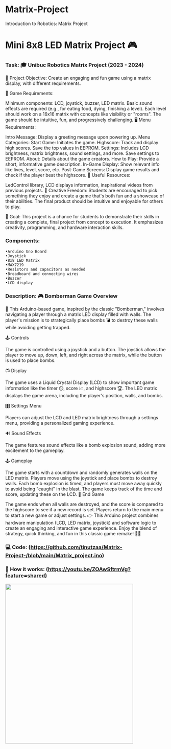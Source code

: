 # Matrix-Project
Introduction to Robotics: Matrix Project

  # Mini 8x8 LED Matrix Project 🎮 


  
  
  ### Task: 🎓 Unibuc Robotics Matrix Project (2023 - 2024)

  

  🎲 Project Objective:
  Create an engaging and fun game using a matrix display, with different requirements.

  👾 Game Requirements:

  Minimum components: LCD, joystick, buzzer, LED matrix.
  Basic sound effects are required (e.g., for eating food, dying, finishing a level).
  Each level should work on a 16x16 matrix with concepts like visibility or "rooms".
  The game should be intuitive, fun, and progressively challenging.
  🖥️ Menu Requirements:
  
  Intro Message: Display a greeting message upon powering up.
  Menu Categories:
  Start Game: Initiates the game.
  Highscore: Track and display high scores. Save the top values in EEPROM.
  Settings: Includes LCD brightness, matrix brightness, sound settings, and more. Save settings to EEPROM.
  About: Details about the game creators.
  How to Play: Provide a short, informative game description.
  In-Game Display: Show relevant info like lives, level, score, etc.
  Post-Game Screens: Display game results and check if the player beat the highscore.
  🔧 Useful Resources:
  
  LedControl library, LCD displays information, inspirational videos from previous projects.
  🎨 Creative Freedom:
  Students are encouraged to pick something they enjoy and create a game that's both fun and a showcase of their abilities. The final product should be intuitive and enjoyable for others to play.
  
  🚀 Goal:
  This project is a chance for students to demonstrate their skills in creating a complete, final project from concept to execution. It emphasizes creativity, programming, and hardware interaction skills.

  ### Components:
    •Arduino Uno Board
    •Joystick
    •8x8 LED Matrix
    •MAX7219
    •Resistors and capacitors as needed
    •Breadboard and connecting wires
    •Buzzer
    •LCD display

    

  ### Description: 🎮 Bomberman Game Overview

  

👾 This Arduino-based game, inspired by the classic "Bomberman," involves navigating a player through a matrix LED display filled with walls. The player's mission is to strategically place bombs 💣 to destroy these walls while avoiding getting trapped.

🕹️ Controls

The game is controlled using a joystick and a button. The joystick allows the player to move up, down, left, and right across the matrix, while the button is used to place bombs.

📺 Display

The game uses a Liquid Crystal Display (LCD) to show important game information like the timer ⏲️, score 📈, and highscore 🏆.
The LED matrix displays the game arena, including the player's position, walls, and bombs.

🎛️ Settings Menu

Players can adjust the LCD and LED matrix brightness through a settings menu, providing a personalized gaming experience.

🔊 Sound Effects

The game features sound effects like a bomb explosion sound, adding more excitement to the gameplay.

🕹️ Gameplay

The game starts with a countdown and randomly generates walls on the LED matrix.
Players move using the joystick and place bombs to destroy walls.
Each bomb explosion is timed, and players must move away quickly to avoid being "caught" in the blast.
The game keeps track of the time and score, updating these on the LCD.
🏁 End Game

The game ends when all walls are destroyed, and the score is compared to the highscore to see if a new record is set.
Players return to the main menu to start a new game or adjust settings.
👉 This Arduino project combines hardware manipulation (LCD, LED matrix, joystick) and software logic to create an engaging and interactive game experience. Enjoy the blend of strategy, quick thinking, and fun in this classic game remake! 🚀🎉

  ### 💻 Code: (https://github.com/tinutzaa/Matrix-Project-/blob/main/Matrix_project.ino)

  ### 🎥 How it works: (https://youtu.be/ZOAwSftrmVg?feature=shared)

  <img src="https://github.com/tinutzaa/Matrix-Project-/blob/main/WhatsApp%20Image%202023-12-20%20at%2000.21.46.jpeg" width="400" height="500">




